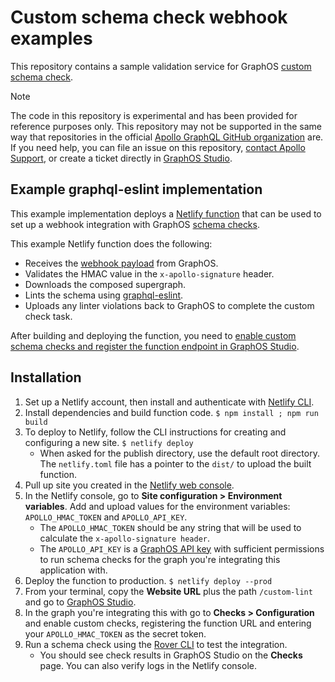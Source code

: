 # Custom schema check webhook examples

This repository contains a sample validation service for GraphOS [custom schema check](https://www.apollographql.com/docs/graphos/delivery/custom-checks).

> [!NOTE]  
> The code in this repository is experimental and has been provided for reference purposes only. This repository may not be supported in the same way that repositories in the official [Apollo GraphQL GitHub organization](https://github.com/apollographql) are. If you need help, you can file an issue on this repository, [contact Apollo Support](https://support.apollographql.com/), or create a ticket directly in [GraphOS Studio](https://studio.apollographql.com/).

## Example graphql-eslint implementation

This example implementation deploys a [Netlify function](https://www.netlify.com/platform/core/functions/) that can be used to set up a webhook integration with GraphOS [schema checks](https://www.apollographql.com/docs/graphos/delivery/schema-checks).

This example Netlify function does the following:
- Receives the [webhook payload](http://localhost:3000/graphos/delivery/custom-checks#webhook-format) from GraphOS.
- Validates the HMAC value in the `x-apollo-signature` header.
- Downloads the composed supergraph.
- Lints the schema using [graphql-eslint](https://github.com/dimaMachina/graphql-eslint#readme).
- Uploads any linter violations back to GraphOS to complete the custom check task.

After building and deploying the function, you need to [enable custom schema checks and register the function endpoint in GraphOS Studio](https://www.apollographql.com/docs/graphos/delivery/custom-checks#enable-custom-checks-in-studio).

## Installation

1. Set up a Netlify account, then install and authenticate with [Netlify CLI](https://docs.netlify.com/cli/get-started/).
1. Install dependencies and build function code. `$ npm install ; npm run build`
1. To deploy to Netlify, follow the CLI instructions for creating and configuring a new site. `$ netlify deploy`
    - When asked for the publish directory, use the default root directory. The `netlify.toml` file has a pointer to the `dist/` to upload the built function.
1. Pull up site you created in the [Netlify web console](https://app.netlify.com/).
1. In the Netlify console, go to **Site configuration > Environment variables**. Add and upload values for the environment variables: `APOLLO_HMAC_TOKEN` and `APOLLO_API_KEY`.
    - The `APOLLO_HMAC_TOKEN` should be any string that will be used to calculate the `x-apollo-signature header`.
    - The `APOLLO_API_KEY` is a [GraphOS API key](https://www.apollographql.com/docs/graphos/api-keys/) with sufficient permissions to run schema checks for the graph you're integrating this application with.
1. Deploy the function to production. `$ netlify deploy --prod`
1. From your terminal, copy the **Website URL** plus the path `/custom-lint` and go to [GraphOS Studio](https://studio.apollographql.com/).
1. In the graph you're integrating this with go to **Checks > Configuration** and enable custom checks, registering the function URL and entering your `APOLLO_HMAC_TOKEN` as the secret token.
1. Run a schema check using the [Rover CLI](https://www.apollographql.com/docs/rover/) to test the integration.
    - You should see check results in GraphOS Studio on the **Checks** page. You can also verify logs in the Netlify console.
